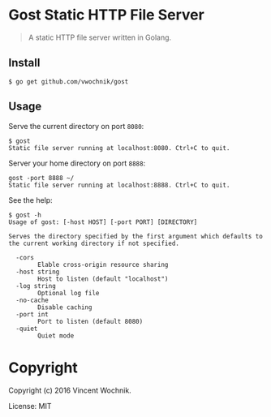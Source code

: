 # Gost Static HTTP File Server

> A static HTTP file server written in Golang.

## Install

```
$ go get github.com/vwochnik/gost
```

## Usage

Serve the current directory on port `8080`:

```
$ gost
Static file server running at localhost:8080. Ctrl+C to quit.
```

Server your home directory on port `8888`:

```
gost -port 8888 ~/
Static file server running at localhost:8888. Ctrl+C to quit.
```

See the help:

```
$ gost -h
Usage of gost: [-host HOST] [-port PORT] [DIRECTORY]

Serves the directory specified by the first argument which defaults to the current working directory if not specified.

  -cors
        Elable cross-origin resource sharing
  -host string
        Host to listen (default "localhost")
  -log string
        Optional log file
  -no-cache
        Disable caching
  -port int
        Port to listen (default 8080)
  -quiet
        Quiet mode
```

# Copyright

Copyright (c) 2016 Vincent Wochnik.

License: MIT
